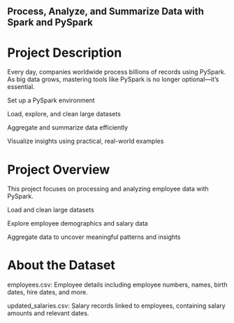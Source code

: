 ## Process, Analyze, and Summarize Data with Spark and PySpark

# Project Description

Every day, companies worldwide process billions of records using PySpark. As big data grows, mastering tools like PySpark is no longer optional—it’s essential.

Set up a PySpark environment

Load, explore, and clean large datasets

Aggregate and summarize data efficiently

Visualize insights using practical, real-world examples

# Project Overview

This project focuses on processing and analyzing employee data with PySpark. 

Load and clean large datasets

Explore employee demographics and salary data

Aggregate data to uncover meaningful patterns and insights

# About the Dataset

employees.csv: Employee details including employee numbers, names, birth dates, hire dates, and more.

updated_salaries.csv: Salary records linked to employees, containing salary amounts and relevant dates.

